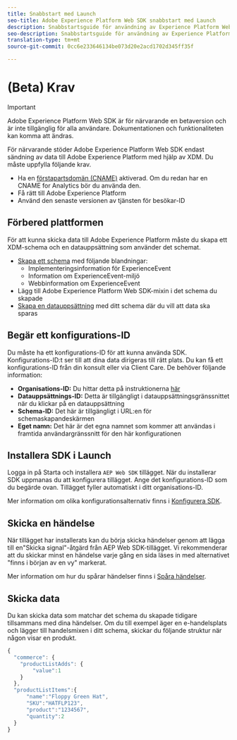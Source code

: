 ```yaml
---
title: Snabbstart med Launch
seo-title: Adobe Experience Platform Web SDK snabbstart med Launch
description: Snabbstartsguide för användning av Experience Platform Web SDK-tillägget för att samla in data
seo-description: Snabbstartsguide för användning av Experience Platform Web SDK-tillägget för att samla in data
translation-type: tm+mt
source-git-commit: 0cc6e233646134be073d20e2acd1702d345ff35f

---
```



# (Beta) Krav

>[!IMPORTANT]
>
>Adobe Experience Platform Web SDK är för närvarande en betaversion och är inte tillgänglig för alla användare. Dokumentationen och funktionaliteten kan komma att ändras.

För närvarande stöder Adobe Experience Platform Web SDK endast sändning av data till Adobe Experience Platform med hjälp av XDM. Du måste uppfylla följande krav.

- Ha en [förstapartsdomän (CNAME)](https://docs.adobe.com/content/help/en/core-services/interface/ec-cookies/cookies-first-party.html) aktiverad. Om du redan har en CNAME for Analytics bör du använda den.
- Få rätt till Adobe Experience Platform
- Använd den senaste versionen av tjänsten för besökar-ID

## Förbered plattformen

För att kunna skicka data till Adobe Experience Platform måste du skapa ett XDM-schema och en datauppsättning som använder det schemat.

- [Skapa ett schema](https://www.adobe.io/apis/experienceplatform/home/tutorials/alltutorials.html#!api-specification/markdown/narrative/tutorials/schema_editor_tutorial/schema_editor_tutorial.md) med följande blandningar:
   - Implementeringsinformation för ExperienceEvent
   - Information om ExperienceEvent-miljö
   - Webbinformation om ExperienceEvent
- Lägg till Adobe Experience Platform Web SDK-mixin i det schema du skapade
- [Skapa en datauppsättning](https://platform.adobe.com/dataset/overview) med ditt schema där du vill att data ska sparas

## Begär ett konfigurations-ID

Du måste ha ett konfigurations-ID för att kunna använda SDK. Konfigurations-ID:t ser till att dina data dirigeras till rätt plats. Du kan få ett konfigurations-ID från din konsult eller via Client Care. De behöver följande information:

- **Organisations-ID:** Du hittar detta på instruktionerna [här](https://docs.adobe.com/content/help/en/core-services/interface/manage-users-and-products/organizations.html)
- **Datauppsättnings-ID:** Detta är tillgängligt i datauppsättningsgränssnittet när du klickar på en datauppsättning
- **Schema-ID:** Det här är tillgängligt i URL:en för schemaskapandeskärmen
- **Eget namn:** Det här är det egna namnet som kommer att användas i framtida användargränssnitt för den här konfigurationen

## Installera SDK i Launch

Logga in på Starta och installera `AEP Web SDK` tillägget. När du installerar SDK uppmanas du att konfigurera tillägget. Ange det konfigurations-ID som du begärde ovan. Tillägget fyller automatiskt i ditt organisations-ID.

Mer information om olika konfigurationsalternativ finns i [Konfigurera SDK](../fundamentals/configuring-the-sdk.md).

## Skicka en händelse

När tillägget har installerats kan du börja skicka händelser genom att lägga till en&quot;Skicka signal&quot;-åtgärd från AEP Web SDK-tillägget. Vi rekommenderar att du skickar minst en händelse varje gång en sida läses in med alternativet &quot;finns i början av en vy&quot; markerat.

Mer information om hur du spårar händelser finns i [Spåra händelser](../fundamentals/tracking-events.md).

## Skicka data

Du kan skicka data som matchar det schema du skapade tidigare tillsammans med dina händelser. Om du till exempel äger en e-handelsplats och lägger till handelsmixen i ditt schema, skickar du följande struktur när någon visar en produkt.

```javascript
{
  "commerce": {
    "productListAdds": {
        "value":1
    }
  },
  "productListItems":{
      "name":"Floppy Green Hat",
      "SKU":"HATFLP123",
      "product":"1234567",
      "quantity":2
  }
}
```
